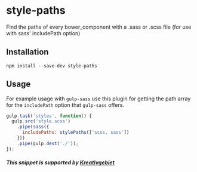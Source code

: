 # style-paths

Find the paths of every bower_component with a .sass or .scss file (for use with sass' includePath option)

## Installation

```
npm install --save-dev style-paths
```

## Usage

For example usage with `gulp-sass` use this plugin for getting the path array for the `includePath` option that `gulp-sass` offers.

```js
gulp.task('styles', function() {
  gulp.src('style.scss')
    .pipe(sass({
      includePaths: stylePaths(['scss, sass'])
    }))
    .pipe(gulp.dest('./'));
});
```

##### This snippet is supported by [Kreativgebiet](http://kreativgebiet.com)
